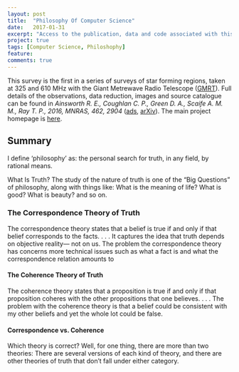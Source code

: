 ```yaml
---
layout: post
title:  "Philosophy Of Computer Science"
date:   2017-01-31
excerpt: "Access to the publication, data and code associated with this research is provided."
project: true
tags: [Computer Science, Philoshophy]
feature:
comments: true
---
```



This survey is the first in a series of surveys of star forming regions, taken at 325 and 610 MHz with the Giant Metrewave Radio Telescope ([GMRT](http://www.gmrt.ncra.tifr.res.in/)). Full details of the observations, data reduction, images and source catalogue can be found in <i>Ainsworth R. E., Coughlan C. P., Green D. A., Scaife A. M. M., Ray T. P., 2016, MNRAS, 462, 2904</i> ([ads](http://adsabs.harvard.edu/abs/2016MNRAS.462.2904A), [arXiv](https://arxiv.org/abs/1607.07245)). The main project homepage is [here](https://homepages.dias.ie/rainsworth/GMRT-TAU_catalogue.html).

## Summary

I define ‘philosophy’ as:
the personal search for truth, in any field, by rational means.

What Is Truth?
The study of the nature of truth is one of the “Big Questions” of philosophy, along with
things like: What is the meaning of life? What is good? What is beauty? and so on.


### The Correspondence Theory of Truth

The correspondence theory states that a belief is true if and only if that belief corresponds to the facts. . . . It captures the idea that truth depends on objective reality—
not on us. The problem the correspondence theory has concerns more technical
issues such as what a fact is and what the correspondence relation amounts to

#### The Coherence Theory of Truth
The coherence theory states that a proposition is true if and only if that proposition
coheres with the other propositions that one believes. . . . The problem with the
coherence theory is that a belief could be consistent with my other beliefs and yet
the whole lot could be false.

#### Correspondence vs. Coherence
Which theory is correct? Well, for one thing, there are more than two theories: There
are several versions of each kind of theory, and there are other theories of truth that
don’t fall under either category.
